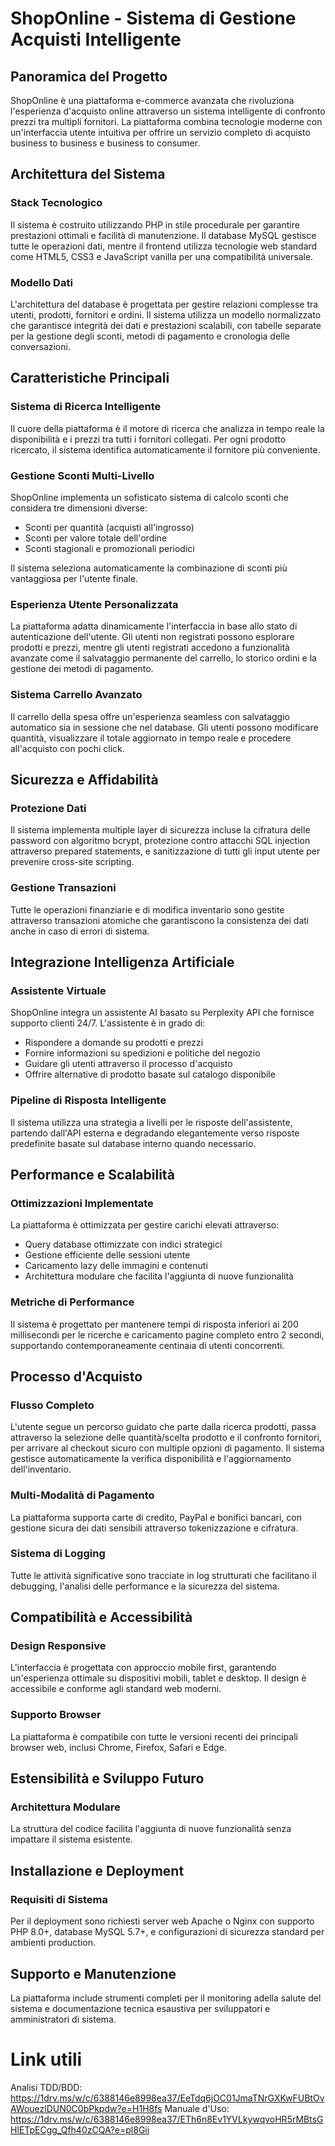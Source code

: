 # ShopOnline - Sistema di Gestione Acquisti Intelligente

## Panoramica del Progetto

ShopOnline è una piattaforma e-commerce avanzata che rivoluziona l'esperienza d'acquisto online attraverso un sistema intelligente di confronto prezzi tra multipli fornitori. La piattaforma combina tecnologie moderne con un'interfaccia utente intuitiva per offrire un servizio completo di acquisto business to business e business to consumer.

## Architettura del Sistema

### Stack Tecnologico
Il sistema è costruito utilizzando PHP in stile procedurale per garantire prestazioni ottimali e facilità di manutenzione. Il database MySQL gestisce tutte le operazioni dati, mentre il frontend utilizza tecnologie web standard come HTML5, CSS3 e JavaScript vanilla per una compatibilità universale.

### Modello Dati
L'architettura del database è progettata per gestire relazioni complesse tra utenti, prodotti, fornitori e ordini. Il sistema utilizza un modello normalizzato che garantisce integrità dei dati e prestazioni scalabili, con tabelle separate per la gestione degli sconti, metodi di pagamento e cronologia delle conversazioni.

## Caratteristiche Principali

### Sistema di Ricerca Intelligente
Il cuore della piattaforma è il motore di ricerca che analizza in tempo reale la disponibilità e i prezzi tra tutti i fornitori collegati. Per ogni prodotto ricercato, il sistema identifica automaticamente il fornitore più conveniente.

### Gestione Sconti Multi-Livello
ShopOnline implementa un sofisticato sistema di calcolo sconti che considera tre dimensioni diverse:
- Sconti per quantità (acquisti all'ingrosso)
- Sconti per valore totale dell'ordine
- Sconti stagionali e promozionali periodici

Il sistema seleziona automaticamente la combinazione di sconti più vantaggiosa per l'utente finale.

### Esperienza Utente Personalizzata
La piattaforma adatta dinamicamente l'interfaccia in base allo stato di autenticazione dell'utente. Gli utenti non registrati possono esplorare prodotti e prezzi, mentre gli utenti registrati accedono a funzionalità avanzate come il salvataggio permanente del carrello, lo storico ordini e la gestione dei metodi di pagamento.

### Sistema Carrello Avanzato
Il carrello della spesa offre un'esperienza seamless con salvataggio automatico sia in sessione che nel database. Gli utenti possono modificare quantità, visualizzare il totale aggiornato in tempo reale e procedere all'acquisto con pochi click.

## Sicurezza e Affidabilità

### Protezione Dati
Il sistema implementa multiple layer di sicurezza incluse la cifratura delle password con algoritmo bcrypt, protezione contro attacchi SQL injection attraverso prepared statements, e sanitizzazione di tutti gli input utente per prevenire cross-site scripting.

### Gestione Transazioni
Tutte le operazioni finanziarie e di modifica inventario sono gestite attraverso transazioni atomiche che garantiscono la consistenza dei dati anche in caso di errori di sistema.

## Integrazione Intelligenza Artificiale

### Assistente Virtuale
ShopOnline integra un assistente AI basato su Perplexity API che fornisce supporto clienti 24/7. L'assistente è in grado di:
- Rispondere a domande su prodotti e prezzi
- Fornire informazioni su spedizioni e politiche del negozio
- Guidare gli utenti attraverso il processo d'acquisto
- Offrire alternative di prodotto basate sul catalogo disponibile

### Pipeline di Risposta Intelligente
Il sistema utilizza una strategia a livelli per le risposte dell'assistente, partendo dall'API esterna e degradando elegantemente verso risposte predefinite basate sul database interno quando necessario.

## Performance e Scalabilità

### Ottimizzazioni Implementate
La piattaforma è ottimizzata per gestire carichi elevati attraverso:
- Query database ottimizzate con indici strategici
- Gestione efficiente delle sessioni utente
- Caricamento lazy delle immagini e contenuti
- Architettura modulare che facilita l'aggiunta di nuove funzionalità

### Metriche di Performance
Il sistema è progettato per mantenere tempi di risposta inferiori ai 200 millisecondi per le ricerche e caricamento pagine completo entro 2 secondi, supportando contemporaneamente centinaia di utenti concorrenti.

## Processo d'Acquisto

### Flusso Completo
L'utente segue un percorso guidato che parte dalla ricerca prodotti, passa attraverso la selezione delle quantità/scelta prodotto e il confronto fornitori, per arrivare al checkout sicuro con multiple opzioni di pagamento. Il sistema gestisce automaticamente la verifica disponibilità e l'aggiornamento dell'inventario.

### Multi-Modalità di Pagamento
La piattaforma supporta carte di credito, PayPal e bonifici bancari, con gestione sicura dei dati sensibili attraverso tokenizzazione e cifratura.

### Sistema di Logging
Tutte le attività significative sono tracciate in log strutturati che facilitano il debugging, l'analisi delle performance e la sicurezza del sistema.

## Compatibilità e Accessibilità

### Design Responsive
L'interfaccia è progettata con approccio mobile first, garantendo un'esperienza ottimale su dispositivi mobili, tablet e desktop. Il design è accessibile e conforme agli standard web moderni.

### Supporto Browser
La piattaforma è compatibile con tutte le versioni recenti dei principali browser web, inclusi Chrome, Firefox, Safari e Edge.

## Estensibilità e Sviluppo Futuro

### Architettura Modulare
La struttura del codice facilita l'aggiunta di nuove funzionalità senza impattare il sistema esistente. 

## Installazione e Deployment

### Requisiti di Sistema
Per il deployment sono richiesti server web Apache o Nginx con supporto PHP 8.0+, database MySQL 5.7+, e configurazioni di sicurezza standard per ambienti production.

## Supporto e Manutenzione

La piattaforma include strumenti completi per il monitoring adella salute del sistema e documentazione tecnica esaustiva per sviluppatori e amministratori di sistema.

# Link utili
Analisi TDD/BDD: https://1drv.ms/w/c/6388146e8998ea37/EeTdq6jOC01JmaTNrGXKwFUBtOvAWouezlDUN0C0bPkpdw?e=H1H8fs
Manuale d'Uso: https://1drv.ms/w/c/6388146e8998ea37/ETh6n8Ev1YVLkywqvoHR5rMBtsGHlETpECgg_Qfh40zCQA?e=pl8Gii

